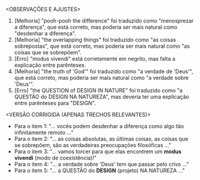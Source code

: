 <OBSERVAÇÕES E AJUSTES>
1. [Melhoria] "pooh-pooh the difference" foi traduzido como "menosprezar a diferença", que está correto, mas poderia ser mais natural como "desdenhar a diferença".
2. [Melhoria] "the overlapping things" foi traduzido como "as coisas sobrepostas", que está correto, mas poderia ser mais natural como "as coisas que se sobrepõem".
3. [Erro] "modus vivendi" está corretamente em negrito, mas falta a explicação entre parênteses.
4. [Melhoria] "the truth of 'God'" foi traduzido como "a verdade de 'Deus'", que está correto, mas poderia ser mais natural como "a verdade sobre 'Deus'".
5. [Erro] "the QUESTION of DESIGN IN NATURE" foi traduzido como "a QUESTÃO do DESIGN NA NATUREZA", mas deveria ter uma explicação entre parênteses para "DESIGN".

<VERSÃO CORRIGIDA (APENAS TRECHOS RELEVANTES)>
- Para o item 1: "... vocês podem desdenhar a diferença como algo tão infinitamente remoto ..."
- Para o item 2: "... as coisas absolutas, as últimas coisas, as coisas que se sobrepõem, são as verdadeiras preocupações filosóficas ..."
- Para o item 3: "... vamos torcer para que elas encontrem um **modus vivendi** (modo de coexistência)!"
- Para o item 4: "... a verdade sobre 'Deus' tem que passar pelo crivo ..."
- Para o item 5: "... a QUESTÃO do **DESIGN** (projeto) NA NATUREZA ..."